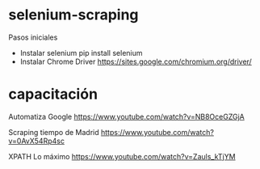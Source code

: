 # selenium-scraping
Pasos iniciales 
- Instalar selenium 
    pip install selenium
- Instalar Chrome Driver
    https://sites.google.com/chromium.org/driver/

# capacitación
Automatiza Google
https://www.youtube.com/watch?v=NB8OceGZGjA

Scraping tiempo de Madrid
https://www.youtube.com/watch?v=0AvX54Rp4sc

XPATH Lo máximo
https://www.youtube.com/watch?v=Zauls_kTjYM